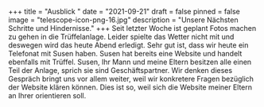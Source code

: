+++
title = "Ausblick "
date = "2021-09-21"
draft = false
pinned = false
image = "telescope-icon-png-16.jpg"
description = "Unsere Nächsten Schritte und Hindernisse."
+++
Seit letzter Woche ist geplant Fotos machen zu gehen in die Trüffelanlage. Leider spielte das Wetter nicht mit und deswegen wird das heute Abend erledigt. Sehr gut ist, dass wir heute ein Telefonat mit Susen haben. Susen hat bereits eine Website und handelt ebenfalls mit Trüffel. Susen, Ihr Mann und meine Eltern besitzen alle einen Teil der Anlage, sprich sie sind Geschäftspartner. Wir denken dieses Gespräch bringt uns vor allem weiter, weil wir konkretere Fragen bezüglich der Website klären können. Dies ist so, weil sich die Website meiner Eltern an Ihrer orientieren soll.